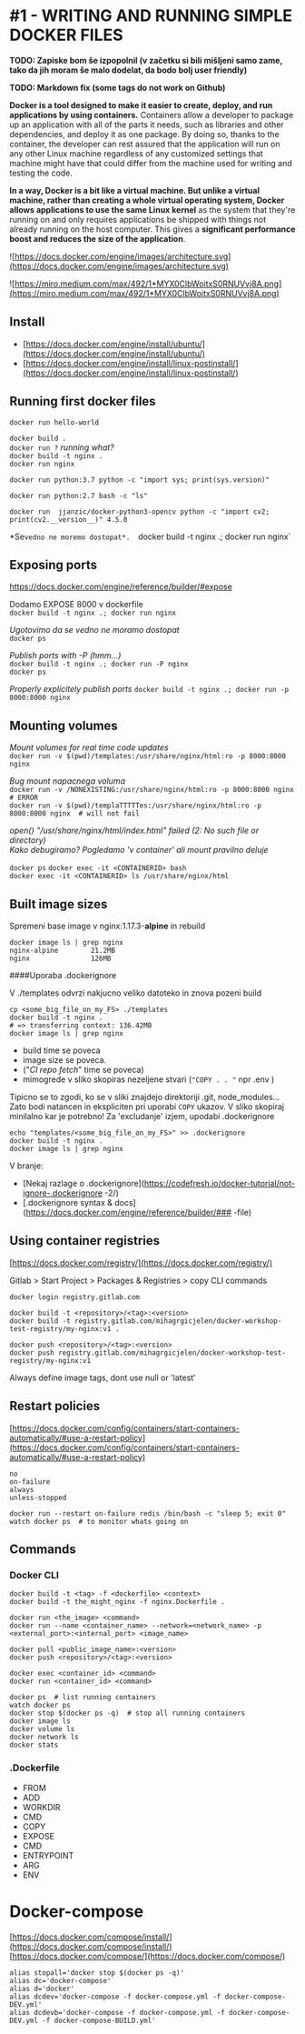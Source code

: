 # #1 - WRITING AND RUNNING SIMPLE DOCKER FILES

**TODO: Zapiske bom še izpopolnil (v začetku si bili mišljeni samo zame, tako da jih moram še malo dodelat, da bodo bolj user friendly)**  

**TODO: Markdown fix (some tags do not work on Github)**  


**Docker is a tool designed to make it easier to create, deploy, and run applications by using containers.** Containers allow a developer to package up an application with all of the parts it needs, such as libraries and other dependencies, and deploy it as one package. By doing so, thanks to the container, the developer can rest assured that the application will run on any other Linux machine regardless of any customized settings that machine might have that could differ from the machine used for writing and testing the code.
 
**In a way, Docker is a bit like a virtual machine. But unlike a virtual machine, rather than creating a whole virtual operating system, Docker allows applications to use the same Linux kernel** as the system that they're running on and only requires applications be shipped with things not already running on the host computer. This gives a **significant performance boost and reduces the size of the application**.

![https://docs.docker.com/engine/images/architecture.svg](https://docs.docker.com/engine/images/architecture.svg)


![https://miro.medium.com/max/492/1*MYX0ClbWoitxS0RNUVvj8A.png](https://miro.medium.com/max/492/1*MYX0ClbWoitxS0RNUVvj8A.png)


## Install

* [https://docs.docker.com/engine/install/ubuntu/](https://docs.docker.com/engine/install/ubuntu/)
* [https://docs.docker.com/engine/install/linux-postinstall/](https://docs.docker.com/engine/install/linux-postinstall/)

## Running first docker files

`docker run hello-world`
	
`docker build .`  
`docker run ?`  *running what?*  
`docker build -t nginx .  `  
`docker run nginx`  

`docker run python:3.7 python -c "import sys; print(sys.version)"`

`docker run python:2.7 bash -c "ls"`  

`docker run  jjanzic/docker-python3-opencv python -c "import cv2; print(cv2.__version__)"
4.5.0`

 *Se` vedno ne moremo dostopat*.  
`docker build -t nginx .; docker run nginx`


## Exposing ports
https://docs.docker.com/engine/reference/builder/#expose  

Dodamo EXPOSE 8000 v dockerfile  
`docker build -t nginx .; docker run nginx`

*Ugotovimo da se vedno ne moramo dostopat*  
`docker ps`

*Publish ports with -P (hmm...)*  
`docker build -t nginx .; docker run -P nginx`  
`docker ps`  

*Properly explicitely publish ports*
`docker build -t nginx .; docker run -p 8000:8000 nginx` 

## Mounting volumes
*Mount volumes for real time code updates*  
`docker run -v $(pwd)/templates:/usr/share/nginx/html:ro -p 8000:8000 nginx` 

*Bug mount napacnega voluma*  
`docker run -v /NONEXISTING:/usr/share/nginx/html:ro -p 8000:8000 nginx # ERROR`  
`docker run -v $(pwd)/templaTTTTTes:/usr/share/nginx/html:ro -p 8000:8000 nginx  # will not fail`


*open() "/usr/share/nginx/html/index.html" failed (2: No such file or directory)  
Kako debugiramo? Pogledamo 'v container' ali mount pravilno deluje*  

`docker ps`	
`docker exec -it <CONTAINERID> bash`	
`docker exec -it <CONTAINERID> ls /usr/share/nginx/html`
	
## Built image sizes
Spremeni base image v nginx:1.17.3-**alpine** in rebuild

```
docker image ls | grep nginx
nginx-alpine		21.2MB   
nginx				126MB
```

####Uporaba .dockerignore 

V ./templates odvrzi nakjucno veliko datoteko in znova pozeni build

```
cp <some_big_file_on_my_FS> ./templates
docker build -t nginx .  
# => transferring context: 136.42MB
docker image ls | grep nginx
```
	
* build time se poveca
* image size se poveca.
* ("*CI repo fetch*" time se poveca)
* mimogrede v sliko skopiras nezeljene stvari (`"COPY . . "` npr .env )

Tipicno se to zgodi, ko se v sliki znajdejo direktoriji .git, node_modules...  
Zato bodi natancen in ekspliciten pri uporabi `COPY` ukazov. V sliko skopiraj minilalno kar je potrebno!
Za 'excludanje' izjem, upodabi .dockerignore

```
echo "templates/<some_big_file_on_my_FS>" >> .dockerignore
docker build -t nginx .  
docker image ls | grep nginx
```
V branje:

* [Nekaj razlage o .dockerignore](https://codefresh.io/docker-tutorial/not-ignore-.dockerignore -2/)
* [.dockerignore  syntax & docs](https://docs.docker.com/engine/reference/builder/### -file)

## Using container registries
[https://docs.docker.com/registry/](https://docs.docker.com/registry/)

Gitlab > Start Project > Packages & Registries > copy CLI commands

```
docker login registry.gitlab.com

docker build -t <repository>/<tag>:<version>
docker build -t registry.gitlab.com/mihagrgicjelen/docker-workshop-test-registry/my-nginx:v1 .

docker push <repository>/<tag>:<version>
docker push registry.gitlab.com/mihagrgicjelen/docker-workshop-test-registry/my-nginx:v1
```
Always define image tags, dont use null or 'latest'


## Restart policies

[https://docs.docker.com/config/containers/start-containers-automatically/#use-a-restart-policy](https://docs.docker.com/config/containers/start-containers-automatically/#use-a-restart-policy)

```
no
on-failure
always
unless-stopped
```

```
docker run --restart on-failure redis /bin/bash -c "sleep 5; exit 0"
watch docker ps  # to monitor whats going on
```

## Commands

### Docker CLI
```
docker build -t <tag> -f <dockerfile> <context>
docker build -t the_might_nginx -f nginx.Dockerfile .

docker run <the_image> <command>
docker run --name <container_name> --network=<network_name> -p <external_port>:<internal_port> <image_name>

docker pull <public_image_name>:<version>
docker push <repository>/<tag>:<version>

docker exec <container_id> <command>
docker run <container_id> <command>

docker ps  # list running containers
watch docker ps
docker stop $(docker ps -q)  # stop all running containers
docker image ls
docker volume ls
docker network ls
docker stats
```


### .Dockerfile

- FROM
- ADD
- WORKDIR
- CMD
- COPY
- EXPOSE
- CMD
- ENTRYPOINT
- ARG
- ENV


# Docker-compose
[https://docs.docker.com/compose/install/](https://docs.docker.com/compose/install/)  
[https://docs.docker.com/compose/](https://docs.docker.com/compose/)

```
alias stopall='docker stop $(docker ps -q)'  
alias dc='docker-compose'  
alias d='docker'  
alias dcdev='docker-compose -f docker-compose.yml -f docker-compose-DEV.yml'  
alias dcdevb='docker-compose -f docker-compose.yml -f docker-compose-DEV.yml -f docker-compose-BUILD.yml'  
```
